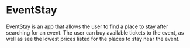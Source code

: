 # EventStay
EventStay is an app that allows the user to find a place to stay after searching for an event. The user can buy available tickets to the event, as well as see the lowest prices listed for the places to stay near the event.
